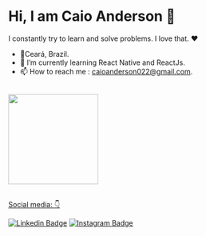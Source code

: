# Hi, I am Caio Anderson 👋

I constantly try to learn and solve problems. I love that. ❤️


- 📍Ceará, Brazil.
- 🌱 I’m currently learning React Native and ReactJs.
- 📫 How to reach me : caioanderson022@gmail.com.

<br>
 
<div>
  <a href="https://github.com/CaioAnderson">
  <img height="180em" src="https://github-readme-stats.vercel.app/api/top-langs/?username=CaioAnderson&layout=compact&langs_count=7&theme=dark"/>
</div>
 
 <br>

Social media: 👇

[![Linkedin Badge](https://img.shields.io/badge/-LinkedIn-blue?style=flat-square&logo=Linkedin&logoColor=white&link=https://www.linkedin.com/in/caio-anderson-lima-ferreira-301b36138/)](https://www.linkedin.com/in/caio-anderson-lima-ferreira-301b36138/) [![Instagram Badge](https://img.shields.io/badge/-Instagram-red?style=flat-square&logo=Instagram&logoColor=white&link=https://www.instagram.com/_caio_anderson/)](https://www.instagram.com/_caio_anderson/) 
